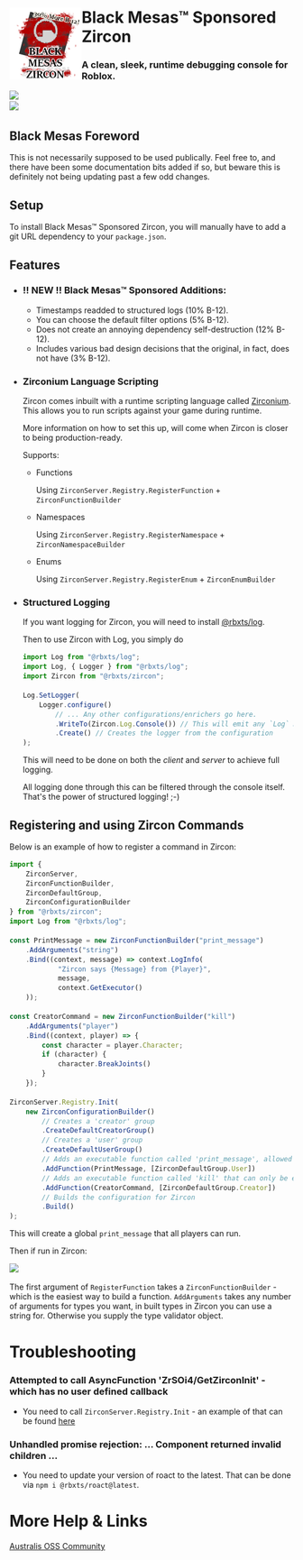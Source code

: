 <div>
    <img src="https://raw.githubusercontent.com/Black-Mesas/zircon/master/assets/zircon.png" align="left" width="128"/>
    <h1>Black Mesas™ Sponsored Zircon</h1>
    <h3>A clean, sleek, runtime debugging console for Roblox.</h3>
    <a href="https://npmjs.com/package/@rbxts/zircon"><img src="https://img.shields.io/badge/npm%20package-none-lightgrey"/></a>
    <br/>
</div>

<img src="https://raw.githubusercontent.com/roblox-aurora/zircon/master/assets/Example2.png"/>

## Black Mesas Foreword

This is not necessarily supposed to be used publically. Feel free to, and there have been some documentation bits added if so, but beware this is definitely not being updating past a few odd changes.

## Setup
To install Black Mesas™ Sponsored Zircon, you will manually have to add a git URL dependency to your `package.json`. 

## Features
- ### **!! NEW !!** Black Mesas™ Sponsored Additions:
    - Timestamps readded to structured logs (10% B-12).
    - You can choose the default filter options (5% B-12).
    - Does not create an annoying dependency self-destruction (12% B-12).
    - Includes various bad design decisions that the original, in fact, does not have (3% B-12).

- ### Zirconium Language Scripting
    Zircon comes inbuilt with a runtime scripting language called [Zirconium](https://github.com/roblox-aurora/zirconium). This allows you to run scripts against your game during runtime.

    More information on how to set this up, will come when Zircon is closer to being production-ready.

    Supports:

    - Functions
        
        Using `ZirconServer.Registry.RegisterFunction` +  `ZirconFunctionBuilder`
    - Namespaces
        
        Using `ZirconServer.Registry.RegisterNamespace` + `ZirconNamespaceBuilder`
    - Enums
        
        Using `ZirconServer.Registry.RegisterEnum` + `ZirconEnumBuilder`
- ### Structured Logging
    If you want logging for Zircon, you will need to install [@rbxts/log](https://github.com/roblox-aurora/rbx-log).

    Then to use Zircon with Log, you simply do 
    ```ts
    import Log from "@rbxts/log";
    import Log, { Logger } from "@rbxts/log";
    import Zircon from "@rbxts/zircon";

    Log.SetLogger(
        Logger.configure()
            // ... Any other configurations/enrichers go here.
            .WriteTo(Zircon.Log.Console()) // This will emit any `Log` messages to the Zircon console
            .Create() // Creates the logger from the configuration
    );
    ```

    This will need to be done on both the _client_ and _server_ to achieve full logging.

    All logging done through this can be filtered through the console itself. That's the power of structured logging! ;-)

## Registering and using Zircon Commands
Below is an example of how to register a command in Zircon:

```ts
import { 
    ZirconServer,
    ZirconFunctionBuilder,
    ZirconDefaultGroup,
    ZirconConfigurationBuilder
} from "@rbxts/zircon";
import Log from "@rbxts/log";

const PrintMessage = new ZirconFunctionBuilder("print_message")
    .AddArguments("string")
    .Bind((context, message) => context.LogInfo(
            "Zircon says {Message} from {Player}", 
            message,
            context.GetExecutor()
    ));

const CreatorCommand = new ZirconFunctionBuilder("kill")
    .AddArguments("player")
    .Bind((context, player) => {
        const character = player.Character;
        if (character) {
            character.BreakJoints()
        }
    });

ZirconServer.Registry.Init(
    new ZirconConfigurationBuilder()
        // Creates a 'creator' group
        .CreateDefaultCreatorGroup()
        // Creates a 'user' group
        .CreateDefaultUserGroup()
        // Adds an executable function called 'print_message', allowed to be executed by `User` (everyone)
        .AddFunction(PrintMessage, [ZirconDefaultGroup.User])
        // Adds an executable function called 'kill' that can only be executed by a creator of the place.
        .AddFunction(CreatorCommand, [ZirconDefaultGroup.Creator])
        // Builds the configuration for Zircon
        .Build()
);
```

This will create a global `print_message` that all players can run.

Then if run in Zircon:

<img src="https://raw.githubusercontent.com/roblox-aurora/zircon/master/assets/Example1.png"/>

The first argument of `RegisterFunction` takes a `ZirconFunctionBuilder` - which is the easiest way to build a function. `AddArguments` takes any number of arguments for types you want, in built types in Zircon you can use a string for. Otherwise you supply the type validator object.

# Troubleshooting
### Attempted to call AsyncFunction 'ZrSOi4/GetZirconInit' - which has no user defined callback
- You need to call `ZirconServer.Registry.Init` - an example of that can be found [here](https://github.com/roblox-aurora/zircon-example/blob/master/src/server/main.server.ts#L20)
### Unhandled promise rejection: ... Component returned invalid children ...
- You need to update your version of roact to the latest. That can be done via `npm i @rbxts/roact@latest`.

# More Help & Links

[Australis OSS Community](https://discord.gg/SvUcvTRjPZ)
